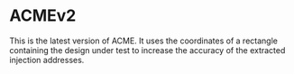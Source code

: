 # ACMEv2

This is the latest version of ACME. It uses the coordinates of a rectangle containing the design under test to increase the accuracy of the extracted injection addresses.
